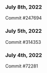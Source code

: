 ### July 8th, 2022

Commit #247694

### July 5th, 2022

Commit #314353


### July 4th, 2022

Commit #72281
